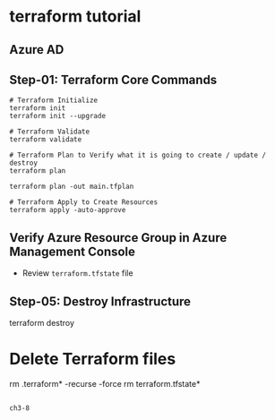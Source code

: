 # terraform tutorial

## Azure AD

## Step-01: Terraform Core Commands
```t
# Terraform Initialize
terraform init
terraform init --upgrade

# Terraform Validate
terraform validate

# Terraform Plan to Verify what it is going to create / update / destroy
terraform plan

terraform plan -out main.tfplan

# Terraform Apply to Create Resources
terraform apply -auto-approve
```
## Verify Azure Resource Group in Azure Management Console
- Review `terraform.tfstate` file 

## Step-05: Destroy Infrastructure
terraform destroy

# Delete Terraform files 
rm .terraform* -recurse -force
rm terraform.tfstate*
```

ch3-8
